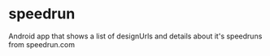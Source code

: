# speedrun
Android app that shows a list of designUrls and details about it's speedruns from speedrun.com
